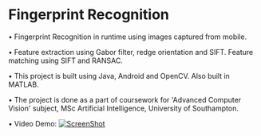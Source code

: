 # Fingerprint Recognition

• Fingerprint Recognition in runtime using images captured from mobile.

• Feature extraction using Gabor filter, redge orientation and SIFT. Feature matching using SIFT and RANSAC.

• This project is built using Java, Android and OpenCV. Also built in MATLAB.

• The project is done as a part of coursework for 'Advanced Computer Vision' subject, MSc Artificial Intelligence, University of Southampton.

• Video Demo:
[![ScreenShot](https://raw.githubusercontent.com/noureldien/FingerprintRecognition/master/Snapshots/Snapshot_1.png)](https://www.youtube.com/watch?v=7VsMJI24mO8)
